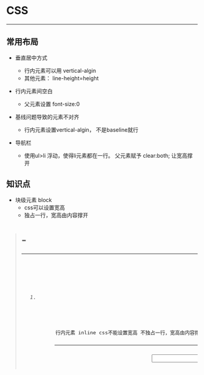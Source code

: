# CSS
---

## 常用布局

- 垂直居中方式
  - 行内元素可以用 vertical-algin
  - 其他元素： line-height=height

- 行内元素间空白
  - 父元素设置 font-size:0

- 基线问题导致的元素不对齐
  - 行内元素设置vertical-algin， 不是baseline就行

- 导航栏
  - 使用ul>li 浮动，使得li元素都在一行。 父元素赋予 clear:both; 让宽高撑开

## 知识点

- 块级元素 block
  - css可以设置宽高
  - 独占一行，宽高由内容撑开
 > <html> <body> <h1>-<h6> <hr> <p> <pre> <div> <ul> <ol> <li> <dl> <dt> <dd> <table> <tbody> <thead> <tfoot> <tr> <caption> <form> <option>

- 行内元素 inline
  - css不能设置宽高
  - 不独占一行，宽高由内容撑开
  > <br> <em> <strong> <sup> <sub> <del> <ins> <a> <label>

- 行内块元素 inline-block
  - css可以设置宽高
  - 不独占一行，宽高由内容撑开
  > <img> <td> <th> <input> <textarea> <select> <button> <iframe>

- 页面设计
  - 版心
    - 重要部分固定长宽，根据主流浏览器设置
    -      高由内容撑开，默认不设置高
  - 响应式布局

- 默认样式
  - p         => 上下margin
  - h1~h6     => 上下margin 字体加粗
  - body      => 外边距 8px
  - a         => 默认字体颜色，下划线
  - ul        => 左padding
  - ..
  - 解决方式：
    - 方案一
      - * {margin:0; padding:0}
      - 只处理了一部分
    - 方案二
      - 自己写一个reset.css 将想清除格式的标签样式写进去
    - 方案3
      - Normalize.css: 清除了一些默认样式，但是保留了一些有价值的默认样式